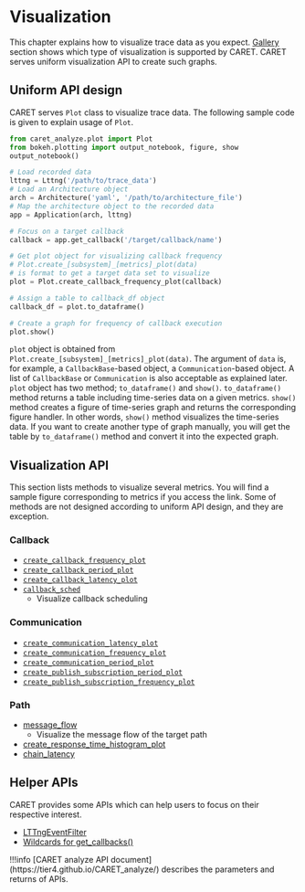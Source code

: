 # Visualization

This chapter explains how to visualize trace data as you expect. [Gallery](../gallery.md) section shows which type of visualization is supported by CARET. CARET serves uniform visualization API to create such graphs.

## Uniform API design

CARET serves `Plot` class to visualize trace data. The following sample code is given to explain usage of `Plot`.

```python
from caret_analyze.plot import Plot
from bokeh.plotting import output_notebook, figure, show
output_notebook()

# Load recorded data
lttng = Lttng('/path/to/trace_data')
# Load an Architecture object
arch = Architecture('yaml', '/path/to/architecture_file')
# Map the architecture object to the recorded data
app = Application(arch, lttng)

# Focus on a target callback
callback = app.get_callback('/target/callback/name')

# Get plot object for visualizing callback frequency
# Plot.create_[subsystem]_[metrics]_plot(data)
# is format to get a target data set to visualize
plot = Plot.create_callback_frequency_plot(callback)

# Assign a table to callback_df object
callback_df = plot.to_dataframe()

# Create a graph for frequency of callback execution
plot.show()
```

`plot` object is obtained from `Plot.create_[subsystem]_[metrics]_plot(data)`. The argument of `data` is, for example, a `CallbackBase`-based object, a `Communication`-based object. A list of `CallbackBase` or `Communication` is also acceptable as explained later.  
`plot` object has two method; `to_dataframe()` and `show()`.
`to_dataframe()` method returns a table including time-series data on a given metrics.
`show()` method creates a figure of time-series graph and returns the corresponding figure handler. In other words, `show()` method visualizes the time-series data.
If you want to create another type of graph manually, you will get the table by `to_dataframe()` method and convert it into the expected graph.

## Visualization API

This section lists methods to visualize several metrics. You will find a sample figure corresponding to metrics if you access the link.
Some of methods are not designed according to uniform API design, and they are exception.

### Callback

- [`create_callback_frequency_plot`](./callback/index.md#execution-frequency)
- [`create_callback_period_plot`](./callback/index.md#period)
- [`create_callback_latency_plot`](./callback/index.md#latency)
- [`callback_sched`](./callback/callback_scheduling_visualization.md)
  - Visualize callback scheduling

### Communication

- [`create_communication_latency_plot`](./communication/index.md#latency)
- [`create_communication_frequency_plot`](./communication/index.md#frequency)
- [`create_communication_period_plot`](./communication/index.md#period)
- [`create_publish_subscription_period_plot`](./communication/publish_subscription.md#period)
- [`create_publish_subscription_frequency_plot`](./communication/publish_subscription.md#frequency)

### Path

- [message_flow](./path/message_flow.md)
  - Visualize the message flow of the target path
- [create_response_time_histogram_plot](./path/response_time.md)
- [chain_latency](./path/chain_latency.md)

## Helper APIs

CARET provides some APIs which can help users to focus on their respective interest.

- [LTTngEventFilter](./filter/lttng_event_filter.md)
- [Wildcards for get_callbacks()](./search/wildcards_for_get_callbacks.md)

<prettier-ignore-start>
!!!info
    [CARET analyze API document](https://tier4.github.io/CARET_analyze/) describes the parameters and returns of APIs.
<prettier-ignore-end>

